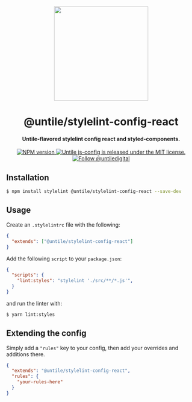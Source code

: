 <p align="center">
  <br><img width="250" src="https://untile.pt/logo.png" /><br>
</p>

<h1 align="center">
  @untile/stylelint-config-react
</h1>

<h4 align="center">
  Untile-flavored stylelint config react and styled-components.
</h4>

<p align="center">
  <a href="https://www.npmjs.com/package/@untile/stylelint-config-react">
    <img src="https://img.shields.io/npm/v/@untile/stylelint-config-react.svg?style=for-the-badge" alt="NPM version" />
  </a>
  <a href="https://github.com/untile/js-configs/blob/main/LICENSE">
    <img src="https://img.shields.io/badge/license-MIT-blue.svg?style=for-the-badge" alt="Untile js-config is released under the MIT license." />
  </a>
  <a href="https://twitter.com/intent/follow?screen_name=untiledigital">
    <img src="https://img.shields.io/twitter/follow/untiledigital.svg?label=Follow%20@untiledigital&style=for-the-badge" alt="Follow @untiledigital" />
  </a>
</p>

## Installation

```sh
$ npm install stylelint @untile/stylelint-config-react --save-dev
```

## Usage

Create an `.stylelintrc` file with the following:

```json
{
  "extends": ["@untile/stylelint-config-react"]
}
```

Add the following `script` to your `package.json`:

```json
{
  "scripts": {
    "lint:styles": "stylelint './src/**/*.js'",
  }
}
```

and run the linter with:

```sh
$ yarn lint:styles
```

## Extending the config

Simply add a `"rules"` key to your config, then add your overrides and additions there.

```json
{
  "extends": "@untile/stylelint-config-react",
  "rules": {
    "your-rules-here"
  }
}
```
